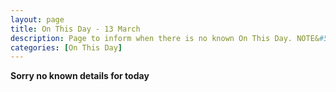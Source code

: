 ```yaml
---
layout: page
title: On This Day - 13 March
description: Page to inform when there is no known On This Day. NOTE&#58; There may still be comments.
categories: [On This Day]
---
```


**Sorry no known details for today**

